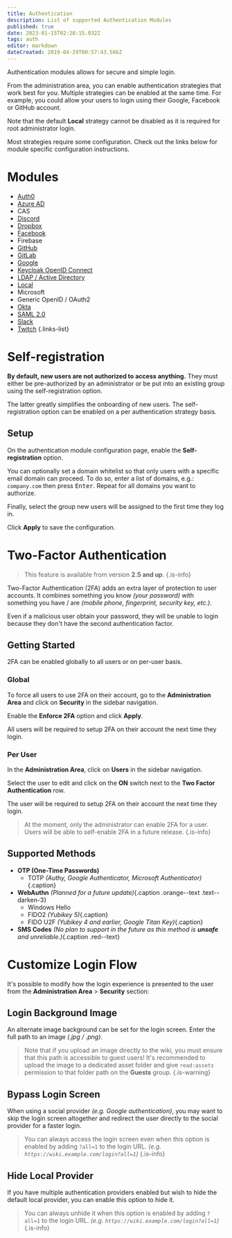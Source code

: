 ```yaml
---
title: Authentication
description: List of supported Authentication Modules
published: true
date: 2023-01-15T02:28:15.032Z
tags: auth
editor: markdown
dateCreated: 2019-04-29T00:57:43.566Z
---
```


Authentication modules allows for secure and simple login.

From the administration area, you can enable authentication strategies that work best for you. Multiple strategies can be enabled at the same time. For example, you could allow your users to login using their Google, Facebook or GitHub account.

Note that the default **Local** strategy cannot be disabled as it is required for root administrator login.

Most strategies require some configuration. Check out the links below for module specific configuration instructions.

# Modules

- [Auth0](/auth/auth0)
- [Azure AD](/auth/azure)
- CAS
- [Discord](/auth/discord)
- [Dropbox](/auth/dropbox)
- [Facebook](/auth/facebook)
- Firebase
- [GitHub](/auth/github)
- [GitLab](/auth/gitlab)
- [Google](/auth/google)
- [Keycloak OpenID Connect](/auth/keycloak)
- [LDAP / Active Directory](/auth/ldap)
- [Local](/auth/local)
- Microsoft
- Generic OpenID / OAuth2
- [Okta](/auth/okta)
- [SAML 2.0](/auth/saml)
- [Slack](/auth/slack)
- [Twitch](/auth/twitch)
{.links-list}

# Self-registration

**By default, new users are not authorized to access anything.** They must either be pre-authorized by an administrator or be put into an existing group using the self-registration option.

The latter greatly simplifies the onboarding of new users. The self-registration option can be enabled on a per authentication strategy basis.

## Setup

On the authentication module configuration page, enable the **Self-registration** option.

You can optionally set a domain whitelist so that only users with a specific email domain can proceed. To do so, enter a list of domains, e.g.: `company.com` then press <kbd>Enter</kbd>. Repeat for all domains you want to authorize.

Finally, select the group new users will be assigned to the first time they log in.

Click **Apply** to save the configuration.

# Two-Factor Authentication

> This feature is available from version **2.5 and up**.
{.is-info}

Two-Factor Authentication (2FA) adds an extra layer of protection to user accounts. It combines something you know *(your password)* with something you have / are *(mobile phone, fingerprint, security key, etc.)*.

Even if a malicious user obtain your password, they will be unable to login because they don't have the second authentication factor.

## Getting Started

2FA can be enabled globally to all users or on per-user basis.

### Global

To force all users to use 2FA on their account, go to the **Administration Area** and click on **Security** in the sidebar navigation.

Enable the **Enforce 2FA** option and click **Apply**.

All users will be required to setup 2FA on their account the next time they login.

### Per User

In the **Administration Area**, click on **Users** in the sidebar navigation.

Select the user to edit and click on the **ON** switch next to the **Two Factor Authentication** row.

The user will be required to setup 2FA on their account the next time they login.

> At the moment, only the administrator can enable 2FA for a user. Users will be able to self-enable 2FA in a future release.
{.is-info}

## Supported Methods

- **OTP (One-Time Passwords)** <i class="mdi mdi-check green--text"></i>
	- TOTP *(Authy, Google Authenticator, Microsoft Authenticator)*{.caption} <i class="mdi mdi-check green--text"></i>
- **WebAuthn** <i class="mdi mdi-clock-outline orange--text"></i> *(Planned for a future update)*{.caption .orange--text .text--darken-3}
	- Windows Hello
  - FIDO2 *(Yubikey 5)*{.caption}
  - FIDO U2F *(Yubikey 4 and earlier, Google Titan Key)*{.caption}
- **SMS Codes** <i class="mdi mdi-close red--text"></i> *(No plan to support in the future as this method is **unsafe** and unreliable.)*{.caption .red--text}

# Customize Login Flow

It's possible to modify how the login experience is presented to the user from the **Administration Area** > **Security** section:

## Login Background Image

An alternate image background can be set for the login screen. Enter the full path to an image *(.jpg / .png)*.

> Note that if you upload an image directly to the wiki, you must ensure that this path is accessible to guest users! It's recommended to upload the image to a dedicated asset folder and give `read:assets` permission to that folder path on the **Guests** group.
{.is-warning}

## Bypass Login Screen

When using a social provider *(e.g. Google authentication)*, you may want to skip the login screen altogether and redirect the user directly to the social provider for a faster login.

> You can always access the login screen even when this option is enabled by adding `?all=1` to the login URL. *(e.g. `https://wiki.example.com/login?all=1`)*
{.is-info}

## Hide Local Provider

If you have multiple authentication providers enabled but wish to hide the default local provider, you can enable this option to hide it.

> You can always unhide it when this option is enabled by adding `?all=1` to the login URL. *(e.g. `https://wiki.example.com/login?all=1`)*
{.is-info}
